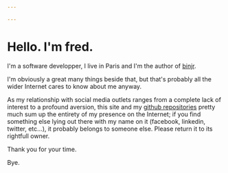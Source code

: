 ```yaml
---

---
```


# Hello. I'm fred.

I'm a software developper, I live in Paris and I'm the author of [binjr](https://www.binjr.eu). 

I'm obviously a great many things beside that, but that's probably all the wider Internet cares to know about me anyway.

 As my relationship with social media outlets ranges from a complete lack of interest to a profound aversion, this site and my [github repositories](https://github.com/fthevenet) pretty much sum up the entirety of my presence on the Internet; if you find something else lying out there with my name on it (facebook, linkedin, twitter, etc...), it probably belongs to someone else. Please return it to its rightfull owner.

 Thank you for your time.

 Bye.
